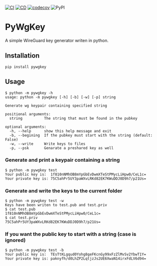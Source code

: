 [![CI](https://github.com/polluxtroy3758/pywgkey/actions/workflows/ci.yml/badge.svg?branch=main)](https://github.com/polluxtroy3758/pywgkey/actions/workflows/ci.yml) [![CD](https://github.com/polluxtroy3758/pywgkey/actions/workflows/cd.yml/badge.svg)](https://github.com/polluxtroy3758/pywgkey/actions/workflows/cd.yml) [![codecov](https://codecov.io/gh/polluxtroy3758/pywgkey/branch/main/graph/badge.svg?token=Y6Y7A1DP0B)](https://codecov.io/gh/polluxtroy3758/pywgkey) ![PyPI](https://img.shields.io/pypi/v/pywgkey)

# PyWgKey

A simple WireGuard key generator writen in python.

## Installation

```
pip install pywgkey
```

## Usage

```
$ python -m pywgkey -h
usage: python -m pywgkey [-h] [-b] [-w] [-p] string

Generate wg keypair containing specified string

positional arguments:
  string          The string that must be found in the pubkey

optional arguments:
  -h, --help      show this help message and exit
  -b, --begining  If the pubkey must start with the string (default: False)
  -w, --write     Write keys to files
  -p, --psk       Genarate a preshared key as well
```

### Generate and print a keypair containing a string

```
$ python -m pywgkey test
Your public key is:  1f810nNMhOB8mYpGbEvDwmXTeStPMycLiHpw0/CeL1c=
Your private key is: 75C5ahPr5UY3paWXvLRKd82EK7KWuDDJ0D9h7/p21Us=
```

### Generate and write the keys to the current folder

```
$ python -m pywgkey test -w
Keys have been writen to test.pub and test.priv
$ cat test.pub
1f810nNMhOB8mYpGbEvDwmXTeStPMycLiHpw0/CeL1c=
$ cat test.priv
75C5ahPr5UY3paWXvLRKd82EK7KWuDDJ0D9h7/p21Us=
```

### If you want the public key to **start** with a string (case is ignored)

```
$ python -m pywgkey test -b
Your public key is:  TEsTtKLgqud0Yohg8geFKcnGy99xFzZlMvSv2YbwT1Y=
Your private key is: paknyfh/d0LhZP2LqtjzJs2UE6XwaN14irxFdLV6d94=
```
